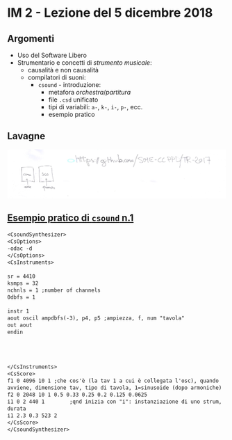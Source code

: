 # IM 2 - Lezione del 5 dicembre 2018

## Argomenti

* Uso del Software Libero
* Strumentario e concetti di *strumento musicale*:
  * causalità e non causalità
  * compilatori di suoni:
    * `csound` - introduzione:
      * metafora *orchestra*/*partitura*
      * file `.csd` unificato
      * tipi di variabili: `a-`, `k-`, `i-`, `p-`, ecc.
      * esempio pratico

## Lavagne

![whiteboard 1](./TR_II_IM_2_018-12-05_16.19.05_1.jpg)

## [Esempio pratico di `csound` n.1](./primo.csd)

```csound
<CsoundSynthesizer>
<CsOptions>
-odac -d
</CsOptions>
<CsInstruments>

sr = 4410
ksmps = 32
nchnls = 1 ;number of channels
0dbfs = 1

instr 1
aout oscil ampdbfs(-3), p4, p5 ;ampiezza, f, num "tavola"
out aout
endin 




</CsInstruments>
<CsScore>
f1 0 4096 10 1 ;che cos'è (la tav 1 a cui è collegata l'osc), quando avviene, dimensione tav, tipo di tavola, 1=sinusoide (dopo armoniche)
f2 0 2048 10 1 0.5 0.33 0.25 0.2 0.125 0.0625 
i1 0 2 440 1        ;qnd inizia con "i": instanziazione di uno strum, durata
i1 2.3 0.3 523 2
</CsScore>
</CsoundSynthesizer>
```
